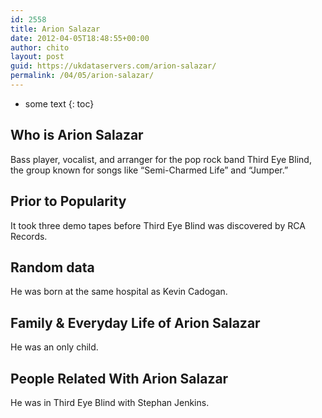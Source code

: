 ```yaml
---
id: 2558
title: Arion Salazar
date: 2012-04-05T18:48:55+00:00
author: chito
layout: post
guid: https://ukdataservers.com/arion-salazar/
permalink: /04/05/arion-salazar/
---
```


* some text
{: toc}


## Who is  Arion Salazar
                  
                  
                  
Bass player, vocalist, and arranger for the pop rock band Third Eye Blind, the group known for songs like &#8220;Semi-Charmed Life&#8221; and &#8220;Jumper.&#8221;
                  
                
                
                
## Prior to Popularity 
                  
                  
                  
It took three demo tapes before Third Eye Blind was discovered by RCA Records.
                  
                
                
                
## Random data 
                  
                  
                  
He was born at the same hospital as Kevin Cadogan.
                  
                
                
                
## Family & Everyday Life of Arion Salazar
                  
                  
                  
He was an only child.
                  
                
                
                
## People Related With  Arion Salazar
                  
                  
                  
He was in Third Eye Blind with Stephan Jenkins.
                  
                
              
            
          
          
          
    
    
  
